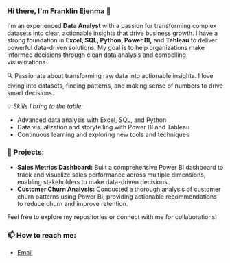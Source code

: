 ### Hi there, I'm Franklin Ejenma 👋

I'm an experienced **Data Analyst** with a passion for transforming complex datasets into clear, actionable insights that drive business growth. I have a strong foundation in **Excel, SQL, Python, Power BI,** and **Tableau** to deliver powerful data-driven solutions. My goal is to help organizations make informed decisions through clean data analysis and compelling visualizations.

🔍 Passionate about transforming raw data into actionable insights. I love diving into datasets, finding patterns, and making sense of numbers to drive smart decisions.

💡 *Skills I bring to the table:*
- Advanced data analysis with Excel, SQL, and Python
- Data visualization and storytelling with Power BI and Tableau
- Continuous learning and exploring new tools and techniques
  
### 🚀 Projects:
- **Sales Metrics Dashboard:** Built a comprehensive Power BI dashboard to track and visualize sales performance across multiple dimensions, enabling stakeholders to make data-driven decisions.
- **Customer Churn Analysis:** Conducted a thorough analysis of customer churn patterns using Power BI, providing actionable recommendations to reduce churn and improve retention.

Feel free to explore my repositories or connect with me for collaborations!

### 📫 How to reach me:
- [Email](mailto:frankejenma@gmail.com)
